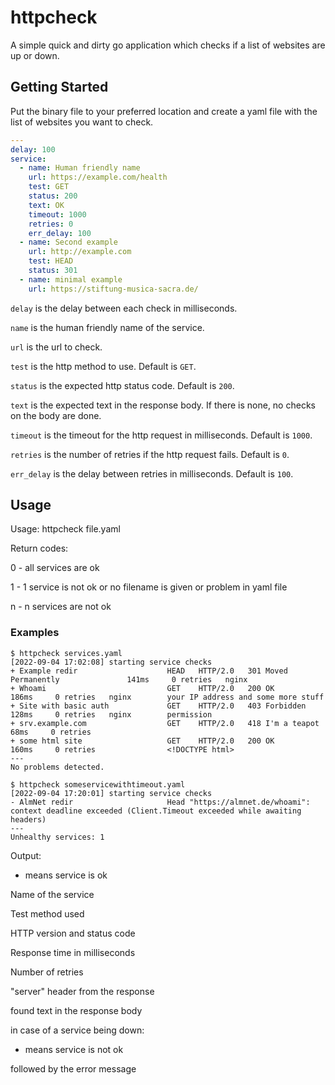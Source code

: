 # httpcheck

A simple quick and dirty go application which checks if a list of websites are up or down.

## Getting Started

Put the binary file to your preferred location and create a yaml file with the list of websites you want to check.

```yaml
---
delay: 100
service:
  - name: Human friendly name
    url: https://example.com/health
    test: GET
    status: 200
    text: OK
    timeout: 1000
    retries: 0
    err_delay: 100
  - name: Second example
    url: http://example.com
    test: HEAD
    status: 301
  - name: minimal example
    url: https://stiftung-musica-sacra.de/
```

`delay` is the delay between each check in milliseconds.

`name` is the human friendly name of the service.

`url` is the url to check.

`test` is the http method to use. Default is `GET`.

`status` is the expected http status code. Default is `200`.

`text` is the expected text in the response body. If there is none, no checks on the body are done.

`timeout` is the timeout for the http request in milliseconds. Default is `1000`.

`retries` is the number of retries if the http request fails. Default is `0`.

`err_delay` is the delay between retries in milliseconds. Default is `100`.


## Usage

Usage: httpcheck file.yaml


Return codes:

0 - all services are ok

1 - 1 service is not ok or no filename is given or problem in yaml file

n - n services are not ok

### Examples

```
$ httpcheck services.yaml
[2022-09-04 17:02:08] starting service checks
+ Example redir                    HEAD   HTTP/2.0   301 Moved Permanently               141ms     0 retries   nginx
+ Whoami                           GET    HTTP/2.0   200 OK                              186ms     0 retries   nginx        your IP address and some more stuff
+ Site with basic auth             GET    HTTP/2.0   403 Forbidden                       128ms     0 retries   nginx        permission
+ srv.example.com                  GET    HTTP/2.0   418 I'm a teapot                     68ms     0 retries
+ some html site                   GET    HTTP/2.0   200 OK                              160ms     0 retries                <!DOCTYPE html>
---
No problems detected.

$ httpcheck someservicewithtimeout.yaml
[2022-09-04 17:20:01] starting service checks
- AlmNet redir                     Head "https://almnet.de/whoami": context deadline exceeded (Client.Timeout exceeded while awaiting headers)
---
Unhealthy services: 1
```

Output:

+ means service is ok

Name of the service

Test method used

HTTP version and status code

Response time in milliseconds

Number of retries

"server" header from the response

found text in the response body


in case of a service being down:

- means service is not ok

followed by the error message
